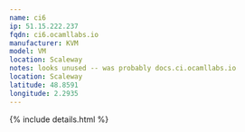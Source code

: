 ```yaml
---
name: ci6
ip: 51.15.222.237
fqdn: ci6.ocamllabs.io
manufacturer: KVM
model: VM
location: Scaleway
notes: looks unused -- was probably docs.ci.ocamllabs.io
location: Scaleway
latitude: 48.8591
longitude: 2.2935
---
```

{% include details.html %} 

